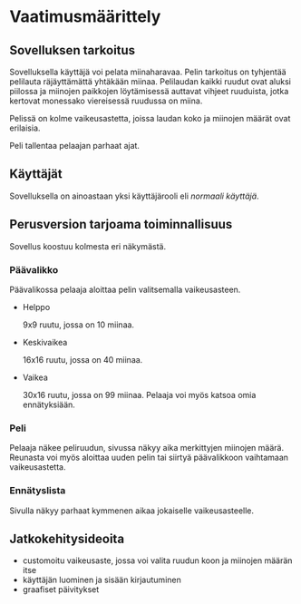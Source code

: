 # Vaatimusmäärittely
## Sovelluksen tarkoitus
Sovelluksella käyttäjä voi pelata miinaharavaa. Pelin tarkoitus on tyhjentää pelilauta räjäyttämättä yhtäkään miinaa. Pelilaudan kaikki ruudut ovat aluksi piilossa ja miinojen paikkojen löytämisessä auttavat vihjeet ruuduista, jotka kertovat monessako viereisessä ruudussa on miina. 

Pelissä on kolme vaikeusastetta, joissa laudan koko ja miinojen määrät ovat erilaisia.

Peli tallentaa pelaajan parhaat ajat.
## Käyttäjät
Sovelluksella on ainoastaan yksi käyttäjärooli eli *normaali käyttäjä*.
## Perusversion tarjoama toiminnallisuus
Sovellus koostuu kolmesta eri näkymästä.
### Päävalikko
Päävalikossa pelaaja aloittaa pelin valitsemalla vaikeusasteen. 
* Helppo

    9x9 ruutu, jossa on 10 miinaa.
* Keskivaikea

    16x16 ruutu, jossa on 40 miinaa.
* Vaikea

    30x16 ruutu, jossa on 99 miinaa.
Pelaaja voi myös katsoa omia ennätyksiään.
### Peli
Pelaaja näkee peliruudun, sivussa näkyy aika merkittyjen miinojen määrä. Reunasta voi myös aloittaa uuden pelin tai siirtyä päävalikkoon vaihtamaan vaikeusastetta.
### Ennätyslista
Sivulla näkyy parhaat kymmenen aikaa jokaiselle vaikeusasteelle.
## Jatkokehitysideoita
* customoitu vaikeusaste, jossa voi valita ruudun koon ja miinojen määrän itse
* käyttäjän luominen ja sisään kirjautuminen
* graafiset päivitykset


